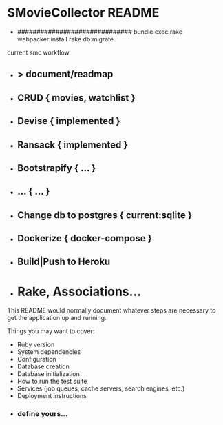 # SMovieCollector README 
* ##############################
bundle exec rake webpacker:install
rake db:migrate


current smc workflow 
* ## > document/readmap
* ## CRUD { movies, watchlist }
* ## Devise { implemented }
* ## Ransack { implemented }
* ## Bootstrapify { ... }
* ## ... { ... }
* ## Change db to postgres { current:sqlite }
* ## Dockerize { docker-compose }
* ## Build|Push to Heroku
* # Rake, Associations...
This README would normally document whatever steps are necessary to get the
application up and running.

Things you may want to cover:
* Ruby version
* System dependencies
* Configuration
* Database creation
* Database initialization
* How to run the test suite
* Services (job queues, cache servers, search engines, etc.)
* Deployment instructions
* ### define yours...